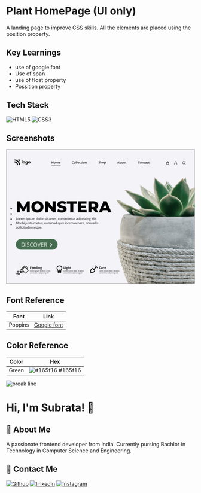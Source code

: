 # Plant HomePage (UI only)

A landing page to improve CSS skills. All the elements are placed using the position property.

## Key Learnings

- use of google font
- Use of span
- use of float property
- Possition property

## Tech Stack

![HTML5](https://img.shields.io/badge/HTML5-E34F26?style=for-the-badge&logo=html5&logoColor=white)
![CSS3](https://img.shields.io/badge/CSS3-1572B6?style=for-the-badge&logo=css3&logoColor=white)

## Screenshots

![App Screenshot](./6.png)

## Font Reference

| Font    | Link                                                                  |
| ------- | --------------------------------------------------------------------- |
| Poppins | [Google font](https://fonts.google.com/specimen/Poppins?query=poppin) |

## Color Reference

| Color | Hex                                                              |
| ----- | ---------------------------------------------------------------- |
| Green | ![#165f16](https://via.placeholder.com/10/165f16?text=+) #165f16 |

![break line](https://www.animatedimages.org/data/media/562/animated-line-image-0184.gif)

# Hi, I'm Subrata! 👋

## 🚀 About Me

A passionate frontend developer from India. Currently pursing Bachlor in Technology in Computer Science and Engineering.

## 🔗 Contact Me

[![Github](https://img.shields.io/badge/github-%23121011.svg?style=for-the-badge&logo=github&logoColor=white)](https://github.com/subrataSamartha)
[![linkedin](https://img.shields.io/badge/linkedin-0A66C2?style=for-the-badge&logo=linkedin&logoColor=white)](https://www.linkedin.com/in/subrata-samartha-3347aa203/)
[![Instagram](https://img.shields.io/badge/Instagram-%23E4405F.svg?style=for-the-badge&logo=Instagram&logoColor=white)](https://www.instagram.com/subrat_samarth/)
